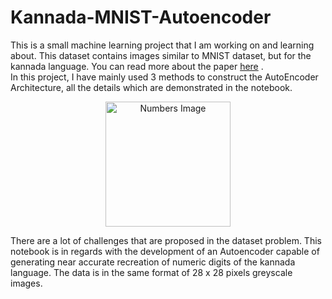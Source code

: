 # Kannada-MNIST-Autoencoder
This is a small machine learning project that I am working on and learning about. This dataset contains images similar to MNIST dataset, but for the kannada language. You can read more about the paper [here](https://www.kaggle.com/datasets/higgstachyon/kannada-mnist) .<br>
In this project, I have mainly used 3 methods to construct the AutoEncoder Architecture, all the details which are demonstrated in the notebook.
<p align='center'>
<img src='https://2.bp.blogspot.com/-e13ee8EcKxU/Wl7dQ32q44I/AAAAAAAAAB4/um6EcQ9gq0YL9un_WWQNpw_d_uTvrDpBgCLcBGAs/s1600/numbers-kannada1.jpg' alt='Numbers Image' height="200"/>
</p>
There are a lot of challenges that are proposed in the dataset problem. This notebook is in regards with the development of an Autoencoder capable of generating near accurate recreation of numeric digits of the kannada language. The data is in the same format of 28 x 28 pixels greyscale images.
